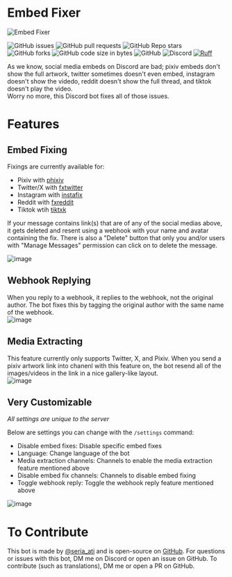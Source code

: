 # Embed Fixer
![Embed Fixer](https://i.imgur.com/919Gum1.png)  

![GitHub issues](https://img.shields.io/github/issues/seriaati/embed-fixer)
![GitHub pull requests](https://img.shields.io/github/issues-pr/seriaati/embed-fixer)
![GitHub Repo stars](https://img.shields.io/github/stars/seriaati/embed-fixer)
![GitHub forks](https://img.shields.io/github/forks/seriaati/embed-fixer)
![GitHub code size in bytes](https://img.shields.io/github/languages/code-size/seriaati/embed-fixer)
![GitHub](https://img.shields.io/github/license/seriaati/embed-fixer)
![Discord](https://img.shields.io/discord/1000727526194298910?label=Support%20Server&color=5865F2)
[![Ruff](https://img.shields.io/endpoint?url=https://raw.githubusercontent.com/astral-sh/ruff/main/assets/badge/v2.json)](https://github.com/astral-sh/ruff)

As we know, social media embeds on Discord are bad; pixiv embeds don't show the full artwork, twitter sometimes doesn't even embed, instagram doesn't show the videdo, reddit doesn't show the full thread, and tiktok doesn't play the video.  
Worry no more, this Discord bot fixes all of those issues.

# Features
## Embed Fixing
Fixings are currently available for:  
- Pixiv with [phixiv](https://github.com/HazelTheWitch/phixiv)
- Twitter/X with [fxtwitter](https://github.com/FixTweet/FxTwitter)
- Instagram with [instafix](https://github.com/Wikidepia/InstaFix)
- Reddit with [fxreddit](https://github.com/MinnDevelopment/fxreddit)
- Tiktok wtih [tiktxk](https://github.com/Britmoji/tiktxk)

If your message contains link(s) that are of any of the social medias above, it gets deleted and resent using a webhook with your name and avatar containing the fix. There is also a "Delete" button that only you and/or users with "Manage Messages" permission can click on to delete the message.  

![image](https://github.com/seriaati/embed-fixer/assets/61446626/e00b461e-1118-46c4-857b-50af0e0bbc46)


## Webhook Replying
When you reply to a webhook, it replies to the webhook, not the original author. The bot fixes this by tagging the original author with the same name of the webhook.  
![image](https://github.com/seriaati/embed-fixer/assets/61446626/e7db4d9d-817d-4fba-95bb-a058c094a95d)


## Media Extracting
This feature currently only supports Twitter, X, and Pixiv. When you send a pixiv artwork link into chanenl with this feature on, the bot resend all of the images/videos in the link in a nice gallery-like layout.  
![image](https://github.com/seriaati/embed-fixer/assets/61446626/443fce84-f51f-451f-99b0-63f0164d98a0)

## Very Customizable
*All settings are unique to the server*  
  
Below are settings you can change with the `/settings` command:  
- Disable embed fixes: Disable specific embed fixes
- Language: Change language of the bot
- Media extraction channels: Channels to enable the media extraction feature mentioned above
- Disable embed fix channels: Channels to disable embed fixing
- Toggle webhook reply: Toggle the webhook reply feature mentioned above

![image](https://github.com/seriaati/embed-fixer/assets/61446626/b0bf6f0a-c3e6-42ca-b726-7fe989f29898)


# To Contribute
This bot is made by [@seria_ati](https://discord.com/users/410036441129943050) and is open-source on [GitHub](https://github.com/seriaati/embed-fixer).
For questions or issues with this bot, DM me on Discord or open an issue on GitHub.
To contribute (such as translations), DM me or open a PR on GitHub.
